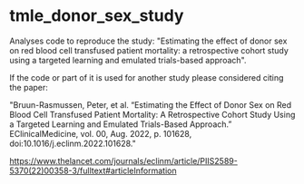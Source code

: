 # tmle_donor_sex_study

Analyses code to reproduce the study: "Estimating the effect of donor sex on red blood cell transfused patient mortality: a retrospective
cohort study using a targeted learning and emulated trials-based approach".

If the code or part of it is used for another study please considered citing the paper:

"Bruun-Rasmussen, Peter, et al. “Estimating the Effect of Donor Sex on Red Blood Cell Transfused Patient Mortality: A Retrospective Cohort Study Using a Targeted Learning and Emulated Trials-Based Approach.” EClinicalMedicine, vol. 00, Aug. 2022, p. 101628, doi:10.1016/j.eclinm.2022.101628."

https://www.thelancet.com/journals/eclinm/article/PIIS2589-5370(22)00358-3/fulltext#articleInformation

